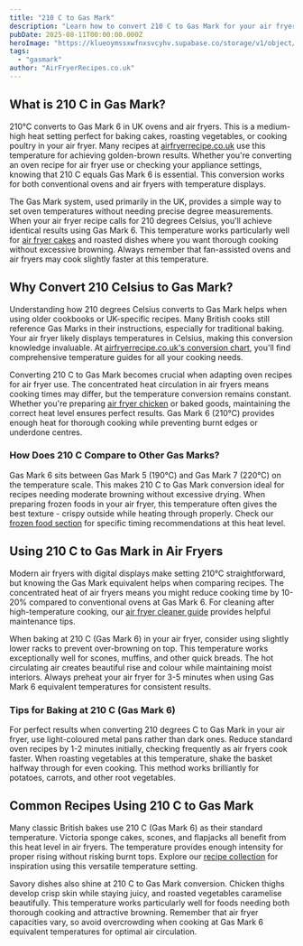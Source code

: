 ```yaml
---
title: "210 C to Gas Mark"
description: "Learn how to convert 210 C to Gas Mark for your air fryer or oven. Includes UK-specific conversions and baking tips for perfect results."
pubDate: 2025-08-11T00:00:00.000Z
heroImage: "https://klueoymssxwfnxsvcyhv.supabase.co/storage/v1/object/public/md/210-c-to-gas-mark-e765968d.png"
tags:
  - "gasmark"
author: "AirFryerRecipes.co.uk"
---
```


<h2>What is 210 C in Gas Mark?</h2>
<p>210°C converts to Gas Mark 6 in UK ovens and air fryers. This is a medium-high heat setting perfect for baking cakes, roasting vegetables, or cooking poultry in your air fryer. Many recipes at <a href=https://www.airfryerrecipe.co.uk>airfryerrecipe.co.uk</a> use this temperature for achieving golden-brown results. Whether you're converting an oven recipe for air fryer use or checking your appliance settings, knowing that 210 C equals Gas Mark 6 is essential. This conversion works for both conventional ovens and air fryers with temperature displays.</p>

<p>The Gas Mark system, used primarily in the UK, provides a simple way to set oven temperatures without needing precise degree measurements. When your air fryer recipe calls for 210 degrees Celsius, you'll achieve identical results using Gas Mark 6. This temperature works particularly well for <a href=https://www.airfryerrecipe.co.uk/recipe-category/cakes>air fryer cakes</a> and roasted dishes where you want thorough cooking without excessive browning. Always remember that fan-assisted ovens and air fryers may cook slightly faster at this temperature.</p>

<h2>Why Convert 210 Celsius to Gas Mark?</h2>
<p>Understanding how 210 degrees Celsius converts to Gas Mark helps when using older cookbooks or UK-specific recipes. Many British cooks still reference Gas Marks in their instructions, especially for traditional baking. Your air fryer likely displays temperatures in Celsius, making this conversion knowledge invaluable. At <a href=https://www.airfryerrecipe.co.uk/air-fryer-conversion-chart>airfryerrecipe.co.uk's conversion chart</a>, you'll find comprehensive temperature guides for all your cooking needs.</p>

<p>Converting 210 C to Gas Mark becomes crucial when adapting oven recipes for air fryer use. The concentrated heat circulation in air fryers means cooking times may differ, but the temperature conversion remains constant. Whether you're preparing <a href=https://www.airfryerrecipe.co.uk/recipe-category/chicken>air fryer chicken</a> or baked goods, maintaining the correct heat level ensures perfect results. Gas Mark 6 (210°C) provides enough heat for thorough cooking while preventing burnt edges or underdone centres.</p>

<h3>How Does 210 C Compare to Other Gas Marks?</h3>
<p>Gas Mark 6 sits between Gas Mark 5 (190°C) and Gas Mark 7 (220°C) on the temperature scale. This makes 210 C to Gas Mark conversion ideal for recipes needing moderate browning without excessive drying. When preparing frozen foods in your air fryer, this temperature often gives the best texture - crispy outside while heating through properly. Check our <a href=https://www.airfryerrecipe.co.uk/recipe-category/frozen-foods>frozen food section</a> for specific timing recommendations at this heat level.</p>

<h2>Using 210 C to Gas Mark in Air Fryers</h2>
<p>Modern air fryers with digital displays make setting 210°C straightforward, but knowing the Gas Mark equivalent helps when comparing recipes. The concentrated heat of air fryers means you might reduce cooking time by 10-20% compared to conventional ovens at Gas Mark 6. For cleaning after high-temperature cooking, our <a href=https://www.airfryerrecipe.co.uk/air-fryer-cleaner>air fryer cleaner guide</a> provides helpful maintenance tips.</p>

<p>When baking at 210 C (Gas Mark 6) in your air fryer, consider using slightly lower racks to prevent over-browning on top. This temperature works exceptionally well for scones, muffins, and other quick breads. The hot circulating air creates beautiful rise and colour while maintaining moist interiors. Always preheat your air fryer for 3-5 minutes when using Gas Mark 6 equivalent temperatures for consistent results.</p>

<h3>Tips for Baking at 210 C (Gas Mark 6)</h3>
<p>For perfect results when converting 210 degrees C to Gas Mark in your air fryer, use light-coloured metal pans rather than dark ones. Reduce standard oven recipes by 1-2 minutes initially, checking frequently as air fryers cook faster. When roasting vegetables at this temperature, shake the basket halfway through for even cooking. This method works brilliantly for potatoes, carrots, and other root vegetables.</p>

<h2>Common Recipes Using 210 C to Gas Mark</h2>
<p>Many classic British bakes use 210 C (Gas Mark 6) as their standard temperature. Victoria sponge cakes, scones, and flapjacks all benefit from this heat level in air fryers. The temperature provides enough intensity for proper rising without risking burnt tops. Explore our <a href=https://www.airfryerrecipe.co.uk/recipes>recipe collection</a> for inspiration using this versatile temperature setting.</p>

<p>Savory dishes also shine at 210 C to Gas Mark conversion. Chicken thighs develop crisp skin while staying juicy, and roasted vegetables caramelise beautifully. This temperature works particularly well for foods needing both thorough cooking and attractive browning. Remember that air fryer capacities vary, so avoid overcrowding when cooking at Gas Mark 6 equivalent temperatures for optimal air circulation.</p>